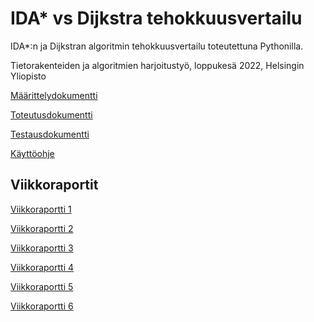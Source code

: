 # IDA* vs Dijkstra tehokkuusvertailu

IDA*:n ja Dijkstran algoritmin tehokkuusvertailu toteutettuna Pythonilla.

Tietorakenteiden ja algoritmien harjoitustyö, loppukesä 2022, Helsingin Yliopisto 

[Määrittelydokumentti](documentation/def.md)

[Toteutusdokumentti](documentation/implementation.md)

[Testausdokumentti](documentation/testing.md)

[Käyttöohje](documentation/manual.md)




## Viikkoraportit 


[Viikkoraportti 1](documentation/weekly_report_1.md)

[Viikkoraportti 2](documentation/weekly_report_2.md)

[Viikkoraportti 3](documentation/weekly_report_3.md)

[Viikkoraportti 4](documentation/weekly_report_4.md)

[Viikkoraportti 5](documentation/weekly_report_5.md)

[Viikkoraportti 6](documentation/weekly_report_6.md)



